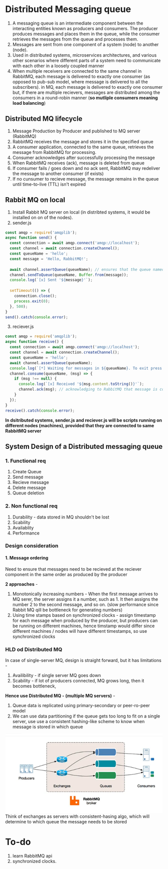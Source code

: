 # Distributed Messaging queue

1. A messaging queue is an intermediate component between the interacting entities known as producers and consumers. The producer produces messages and places them in the queue, while the consumer retrieves the messages from the queue and processes them.
2. Messages are sent from one component of a system (node) to another (node).
3. Used in distributed systems, microservices architectures, and various other scenarios where different parts of a system need to communicate with each other in a loosely coupled manner
4. When multiple receivers are connected to the same channel in RabbitMQ, each message is delivered to exactly one consumer (as opposed to pub-sub model, where message is delivered to all the subscribers). in MQ, each message is delivered to exactly one consumer but, if there are multiple recievers, messages are distributed among the consumers in a round-robin manner (**so mutliple consumers meaning load balancing**)

## Distributed MQ lifecycle

1. Message Production by Producer and published to MQ server (RabbitMQ)
2. RabbitMQ receives the message and stores it in the specified queue
3. A consumer application, connected to the same queue, retrieves the message from RabbitMQ for processing.
4. Consumer acknowledges after successfully processing the message
5. When RabbitMQ receives (ack), message is deleted from queue 
6. If consumer fails / goes down and no ack sent, RabbitMQ may redeliver the message to another consumer (if exists)
7. If no cunsumer to recieve message, the message remains in the queue until time-to-live (TTL) isn't expired

## Rabbit MQ on local

1. Install Rabbit MQ server on local (in distribted systems, it would be installed on on of the nodes).
2. sender.js 
```javascript
const amqp = require('amqplib');
async function send() {
  const connection = await amqp.connect('amqp://localhost');
  const channel = await connection.createChannel();
  const queueName = 'hello';
  const message = 'Hello, RabbitMQ!';

  await channel.assertQueue(queueName); // ensures that the queue named queueName exists on the RabbitMQ server. If the queue does not exist, RabbitMQ will create it. 
  channel.sendToQueue(queueName, Buffer.from(message));
  console.log(`[x] Sent '${message}'`);

  setTimeout(() => {
    connection.close();
    process.exit(0);
  }, 500);
}
send().catch(console.error);
```
3. reciever.js
```javascript
const amqp = require('amqplib');
async function receive() {
  const connection = await amqp.connect('amqp://localhost');
  const channel = await connection.createChannel();
  const queueName = 'hello';
  await channel.assertQueue(queueName);
  console.log(`[*] Waiting for messages in ${queueName}. To exit press CTRL+C`);
  channel.consume(queueName, (msg) => {
    if (msg !== null) {
      console.log(`[x] Received '${msg.content.toString()}'`);
      channel.ack(msg); // acknowledging to RabbitMQ that message is consumed successfully and it can be removed from the queue
    }
  });
}
receive().catch(console.error);
```

**In dsitributed systems, sender.js and reciever.js will be scripts running on different nodes (machines), provided that they are connected to same RabbitMQ server**

## System Design of a Distributed messaging queue

### 1. Functional req

1. Create Queue
2. Send message
3. Recieve message
4. Delete message
5. Queue deletion

### 2. Non functional req

1. Durability - data stored in MQ shouldn't be lost
2. Scability
3. Availablity
4. Performance

### Design consideration

#### 1. Message ordering 

Need to ensure that messages need to be recieved at the reciever component in the same order as produced by the producer

**2 approaches** - 

1. Monotonically increasing numbers -  When the first message arrives to MQ serer, the server assigns it a number, such as 1. It then assigns the number 2 to the second message, and so on. (slow performance since Rabbit MQ qill be bottleneck for generating numbers)
2. Using time stamps based on synchronized clocks - assign timestamp for each message when produced by the producer, but producers can be running on different machines, hence timstamp would differ since different machines / nodes will have different timestamps, so use synchronized clocks

### HLD od Distributed MQ

In case of single-server MQ, design is straight forward, but it has limitations -  
1. Availibility - if single server MQ goes down
2. Scability - if lot of producers connected, MQ grows long, then it becomes bottleneck,

**Hence use Distributed MQ - (multiple MQ servers)** - 

1. Queue data is replicated using primary-secondary or peer-ro-peer model
2. We can use data partitioning if the queue gets too long to fit on a single server, use use a consistent hashing-like scheme to know when message is stored in which queue

![alt text](PNG/MQ.PNG "Title")  
Think of exchanges as servers with consistent-hasing algo, which will determine to which queue the message needs to be stored

# To-do 

1. learn RabbitMQ api
2. synchronized clocks.